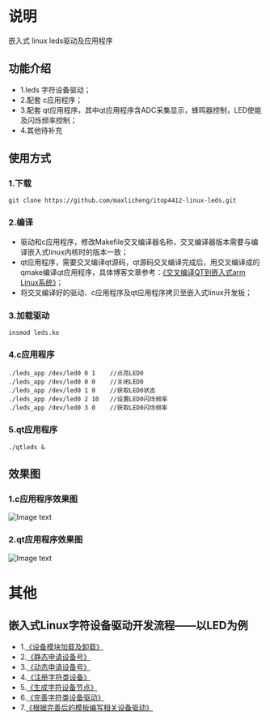 # 说明
嵌入式 linux leds驱动及应用程序

## 功能介绍
- 1.leds 字符设备驱动；
- 2.配套 c应用程序；
- 3.配套 qt应用程序，其中qt应用程序含ADC采集显示，蜂鸣器控制，LED使能及闪烁频率控制；
- 4.其他待补充
  
## 使用方式
### 1.下载
```
git clone https://github.com/maxlicheng/itop4412-linux-leds.git 
```
### 2.编译
- 驱动和c应用程序，修改Makefile交叉编译器名称，交叉编译器版本需要与编译嵌入式linux内核时的版本一致；
- qt应用程序，需要交叉编译qt源码，qt源码交叉编译完成后，用交叉编译成的qmake编译qt应用程序，具体博客文章参考：[《交叉编译QT到嵌入式arm Linux系统》](https://www.maxlicheng.com/embedded/523.html "Title")；
- 将交叉编译好的驱动、c应用程序及qt应用程序拷贝至嵌入式linux开发板；
### 3.加载驱动
```
insmod leds.ko
```
### 4.c应用程序
```
./leds_app /dev/led0 0 1	//点亮LED0
./leds_app /dev/led0 0 0	//关闭LED0
./leds_app /dev/led0 1 0	//获取LED0状态
./leds_app /dev/led0 2 10	//设置LED0闪烁频率
./leds_app /dev/led0 3 0	//获取LED0闪烁频率
```
### 5.qt应用程序
```
./qtleds &
```

## 效果图
### 1.c应用程序效果图
![Image text](http://www.maxlicheng.com/wp-content/uploads/2019/07/LED应用程序.jpg)
### 2.qt应用程序效果图
![Image text](https://raw.githubusercontent.com/maxlicheng/itop4412-linux-leds/master/view/%E5%8A%9F%E8%83%BD%E5%9B%BE.jpg)

# 其他
## 嵌入式Linux字符设备驱动开发流程——以LED为例
- 1.[《设备模块加载及卸载》](https://www.maxlicheng.com/embedded/561.html "Title")
- 2.[《静态申请设备号》](https://www.maxlicheng.com/embedded/563.html "Title")
- 3.[《动态申请设备号》](https://www.maxlicheng.com/embedded/566.html "Title")
- 4.[《注册字符类设备》](https://www.maxlicheng.com/embedded/568.html "Title")
- 5.[《生成字符设备节点》](https://www.maxlicheng.com/embedded/569.html "Title")
- 6.[《完善字符类设备驱动》](https://www.maxlicheng.com/embedded/572.html "Title")
- 7.[《根据完善后的模板编写相关设备驱动》](https://www.maxlicheng.com/embedded/575.html "Title")

